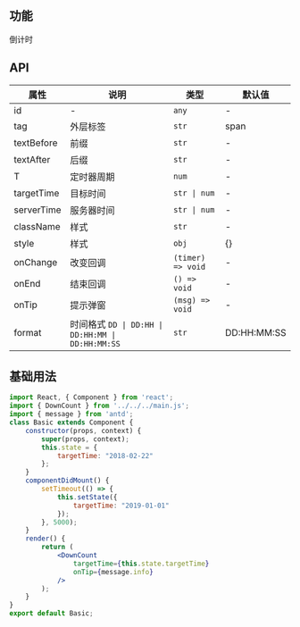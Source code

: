 ## 功能
倒计时

## API

属性 | 说明 | 类型 | 默认值
---|---|---|---
id| - | `any` | -
tag| 外层标签 | `str` | span
textBefore| 前缀 | `str` | -
textAfter| 后缀 | `str` | -
T| 定时器周期 | `num` | -
targetTime| 目标时间 | `str \| num` | -
serverTime| 服务器时间 | `str \| num` | -
className| 样式 | `str` | -
style| 样式 | `obj` | {}
onChange| 改变回调 | `(timer) => void` | -
onEnd| 结束回调 | `() => void` | -
onTip| 提示弹窗 | `(msg) => void` | -
format| 时间格式 `DD \| DD:HH \| DD:HH:MM \| DD:HH:MM:SS` | `str` | DD:HH:MM:SS

## 基础用法

```jsx
import React, { Component } from 'react';
import { DownCount } from '../../../main.js';
import { message } from 'antd';
class Basic extends Component {
	constructor(props, context) {
		super(props, context);
		this.state = {
			targetTime: "2018-02-22"
		};
	}
	componentDidMount() {
		setTimeout(() => {
			this.setState({
				targetTime: "2019-01-01"
			});
		}, 5000);
	}
	render() {
		return (
			<DownCount
				targetTime={this.state.targetTime}
				onTip={message.info}
			/>
		);
	}
}
export default Basic;

```
